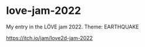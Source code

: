 # love-jam-2022

My entry in the LÖVE jam 2022. Theme: EARTHQUAKE

https://itch.io/jam/love2d-jam-2022
